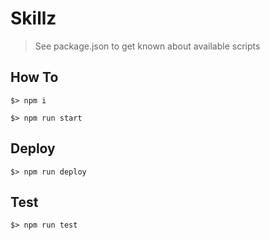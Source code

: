 # Skillz

> See package.json to get known about available scripts

## How To

    $> npm i
    
    $> npm run start
    
## Deploy

    $> npm run deploy
    
## Test

    $> npm run test